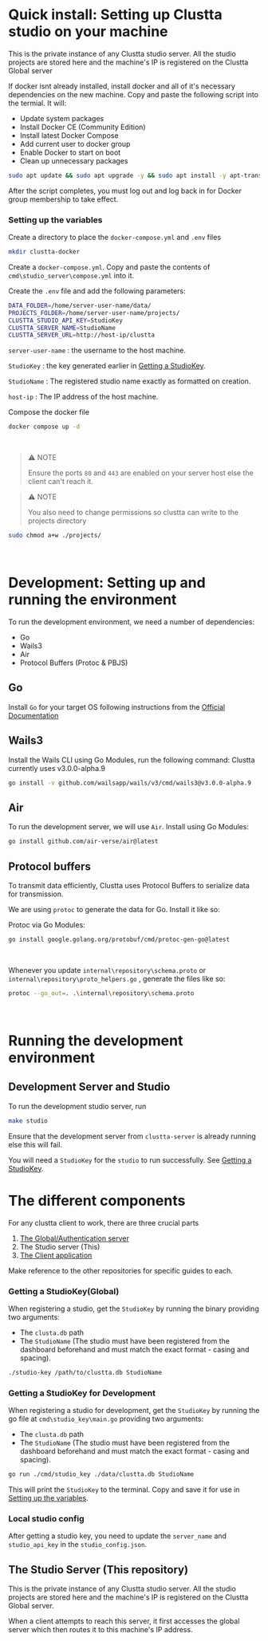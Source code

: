 
# Quick install: Setting up Clustta studio on your machine

This is the private instance of any Clustta studio server. All the studio projects are stored here and the machine's IP is registered on the Clustta Global server


If docker isnt already installed, install docker and all of it's necessary dependencies on the new machine. Copy and paste the following script into the termial. It will:
- Update system packages
- Install Docker CE (Community Edition)
- Install latest Docker Compose
- Add current user to docker group
- Enable Docker to start on boot
- Clean up unnecessary packages

```bash
sudo apt update && sudo apt upgrade -y && sudo apt install -y apt-transport-https ca-certificates curl software-properties-common && curl -fsSL https://download.docker.com/linux/ubuntu/gpg | sudo apt-key add - && sudo add-apt-repository "deb [arch=amd64] https://download.docker.com/linux/ubuntu $(lsb_release -cs) stable" && sudo apt update && sudo apt install -y docker-ce && sudo systemctl enable docker && sudo usermod -aG docker $USER && mkdir -p ~/.docker/cli-plugins/ && curl -SL "https://github.com/docker/compose/releases/latest/download/docker-compose-linux-x86_64" -o ~/.docker/cli-plugins/docker-compose && chmod +x ~/.docker/cli-plugins/docker-compose && sudo apt autoremove -y && echo 
```

After the script completes, you must log out and log back in for Docker group membership to take effect.

### Setting up the variables
Create a directory to place the `docker-compose.yml` and `.env` files

```bash
mkdir clustta-docker
```
Create a `docker-compose.yml`. Copy and paste the contents of `cmd\studio_server\compose.yml` into it.

Create the `.env` file and add the following parameters:

```bash
DATA_FOLDER=/home/server-user-name/data/
PROJECTS_FOLDER=/home/server-user-name/projects/
CLUSTTA_STUDIO_API_KEY=StudioKey
CLUSTTA_SERVER_NAME=StudioName
CLUSTTA_SERVER_URL=http://host-ip/clustta
```
`server-user-name` : the username to the host machine.

`StudioKey` : the key generated earlier in [Getting a StudioKey](#getting-a-studiokey).

`StudioName` : The registered studio name exactly as formatted on creation.

`host-ip` : The IP address of the host machine.


Compose the docker file
```bash
docker compose up -d
```

<br>


> ⚠️ NOTE
>
> Ensure the ports `80` and `443` are enabled on your server host else the client can't reach it.

> ⚠️ NOTE
>
> You also need to change permissions so clustta can write to the projects directory 

```bash
sudo chmod a+w ./projects/
```

<br>


# Development: Setting up and running the environment

To run the development environment, we need a number of dependencies:
- Go
- Wails3
- Air
- Protocol Buffers (Protoc & PBJS)


## Go
Install `Go` for your target OS following instructions from the [Official Documentation](https://go.dev/doc/install)

## Wails3
Install the Wails CLI using Go Modules, run the following command:
Clustta currently uses v3.0.0-alpha.9

```bash
go install -v github.com/wailsapp/wails/v3/cmd/wails3@v3.0.0-alpha.9
```

## Air
To run the development server, we will use `Air`. Install using Go Modules:
```bash
go install github.com/air-verse/air@latest
```

## Protocol buffers
To transmit data efficiently, Clustta uses Protocol Buffers to serialize data for transmission.

We are using  `protoc` to generate the data for Go.
Install it like so:

Protoc via Go Modules:
```bash
go install google.golang.org/protobuf/cmd/protoc-gen-go@latest 
```

<br>

Whenever you update `internal\repository\schema.proto` or `internal\repository\proto_helpers.go` , generate the files like so:

```bash
protoc --go_out=. .\internal\repository\schema.proto 
```

<br>

# Running the development environment


## Development Server and Studio
To run the development studio server, run

```bash
make studio
```
Ensure that the development server from `clustta-server` is already running else this will fail.

You will need a `StudioKey` for the `studio` to run successfully. See [Getting a StudioKey](#getting-a-studiokey-for-development).
<br>

# The different components

For any clustta client to work, there are three crucial parts
1. [The Global/Authentication server](https://github.com/eaxum/clustta-server)
2. The Studio server (This)
3. [The Client application](https://github.com/eaxum/clustta-client)

Make reference to the other repositories for specific guides to each.

### Getting a StudioKey(Global)
When registering a studio, get the `StudioKey` by running the binary providing two arguments:
- The `clusta.db` path
- The `StudioName` (The studio must have been registered from the dashboard beforehand and must match the exact format - casing and spacing).

```bash
./studio-key /path/to/clustta.db StudioName
```

### Getting a StudioKey for Development
When registering a studio for development, get the `StudioKey` by running the go file at `cmd\studio_key\main.go` providing two arguments:
- The `clusta.db` path
- The `StudioName` (The studio must have been registered from the dashboard beforehand and must match the exact format - casing and spacing).

```bash
go run ./cmd/studio_key ./data/clustta.db StudioName
```

This will print the `StudioKey` to the terminal. Copy and save it for use in [Setting up the variables](#setting-up-the-variables).

### Local studio config
After getting a studio key, you need to update the `server_name` and `studio_api_key` in the `studio_config.json`.

## The Studio Server (This repository)
This is the private instance of any Clustta studio server. All the studio projects are stored here and the machine's IP is registered on the Clustta Global server.

When a client attempts to reach this server, it first accesses the global server which then routes it to this machine's IP address.







